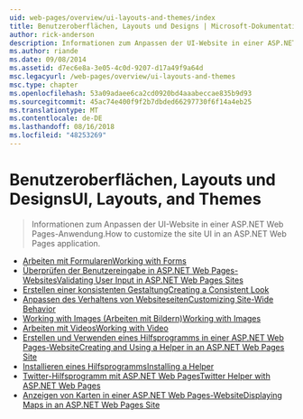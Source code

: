 ```yaml
---
uid: web-pages/overview/ui-layouts-and-themes/index
title: Benutzeroberflächen, Layouts und Designs | Microsoft-Dokumentation
author: rick-anderson
description: Informationen zum Anpassen der UI-Website in einer ASP.NET Web Pages-Anwendung.
ms.author: riande
ms.date: 09/08/2014
ms.assetid: d7ec6e8a-3e05-4c0d-9207-d17a49f9a64d
msc.legacyurl: /web-pages/overview/ui-layouts-and-themes
msc.type: chapter
ms.openlocfilehash: 53a09adaee6ca2cd0920bd4aaabeccae835b9d93
ms.sourcegitcommit: 45ac74e400f9f2b7dbded66297730f6f14a4eb25
ms.translationtype: MT
ms.contentlocale: de-DE
ms.lasthandoff: 08/16/2018
ms.locfileid: "48253269"
---
```

<a name="ui-layouts-and-themes"></a><span data-ttu-id="5c191-103">Benutzeroberflächen, Layouts und Designs</span><span class="sxs-lookup"><span data-stu-id="5c191-103">UI, Layouts, and Themes</span></span>
====================
> <span data-ttu-id="5c191-104">Informationen zum Anpassen der UI-Website in einer ASP.NET Web Pages-Anwendung.</span><span class="sxs-lookup"><span data-stu-id="5c191-104">How to customize the site UI in an ASP.NET Web Pages application.</span></span>


- [<span data-ttu-id="5c191-105">Arbeiten mit Formularen</span><span class="sxs-lookup"><span data-stu-id="5c191-105">Working with Forms</span></span>](4-working-with-forms.md)
- [<span data-ttu-id="5c191-106">Überprüfen der Benutzereingabe in ASP.NET Web Pages-Websites</span><span class="sxs-lookup"><span data-stu-id="5c191-106">Validating User Input in ASP.NET Web Pages Sites</span></span>](validating-user-input-in-aspnet-web-pages-sites.md)
- [<span data-ttu-id="5c191-107">Erstellen einer konsistenten Gestaltung</span><span class="sxs-lookup"><span data-stu-id="5c191-107">Creating a Consistent Look</span></span>](3-creating-a-consistent-look.md)
- [<span data-ttu-id="5c191-108">Anpassen des Verhaltens von Websiteseiten</span><span class="sxs-lookup"><span data-stu-id="5c191-108">Customizing Site-Wide Behavior</span></span>](18-customizing-site-wide-behavior.md)
- [<span data-ttu-id="5c191-109">Working with Images (Arbeiten mit Bildern)</span><span class="sxs-lookup"><span data-stu-id="5c191-109">Working with Images</span></span>](9-working-with-images.md)
- [<span data-ttu-id="5c191-110">Arbeiten mit Videos</span><span class="sxs-lookup"><span data-stu-id="5c191-110">Working with Video</span></span>](10-working-with-video.md)
- [<span data-ttu-id="5c191-111">Erstellen und Verwenden eines Hilfsprogramms in einer ASP.NET Web Pages-Website</span><span class="sxs-lookup"><span data-stu-id="5c191-111">Creating and Using a Helper in an ASP.NET Web Pages Site</span></span>](creating-and-using-a-helper-in-an-aspnet-web-pages-site.md)
- [<span data-ttu-id="5c191-112">Installieren eines Hilfsprogramms</span><span class="sxs-lookup"><span data-stu-id="5c191-112">Installing a Helper</span></span>](installing-helpers.md)
- [<span data-ttu-id="5c191-113">Twitter-Hilfsprogramm mit ASP.NET Web Pages</span><span class="sxs-lookup"><span data-stu-id="5c191-113">Twitter Helper with ASP.NET Web Pages</span></span>](twitter-helper.md)
- [<span data-ttu-id="5c191-114">Anzeigen von Karten in einer ASP.NET Web Pages-Website</span><span class="sxs-lookup"><span data-stu-id="5c191-114">Displaying Maps in an ASP.NET Web Pages Site</span></span>](displaying-maps-in-an-aspnet-web-pages-site.md)
